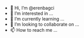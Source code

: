 - 👋 Hi, I’m @erenbagci
- 👀 I’m interested in ...
- 🌱 I’m currently learning ...
- 💞️ I’m looking to collaborate on ...
- 📫 How to reach me ...

<!---
erenbagci/erenbagci is a ✨ special ✨ repository because its `README.md` (this file) appears on your GitHub profile.
You can click the Preview link to take a look at your changes.
--->
